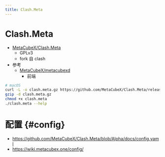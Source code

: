 ```yaml
---
title: Clash.Meta
---
```


# Clash.Meta

- [MetaCubeX/Clash.Meta](https://github.com/MetaCubeX/Clash.Meta)
  - GPLv3
  - fork 自 clash
- 参考
  - [MetaCubeX/metacubexd](https://github.com/MetaCubeX/metacubexd)
    - 前端


```bash
# macOS
curl -L -o clash.meta.gz https://github.com/MetaCubeX/Clash.Meta/releases/download/v1.16.0/clash.meta-darwin-amd64-cgo-v1.16.0.gz
gzip -d clash.meta.gz
chmod +x clash.meta
./clash.meta --help
```

# 配置 {#config}

- https://github.com/MetaCubeX/Clash.Meta/blob/Alpha/docs/config.yaml
- https://wiki.metacubex.one/config/
